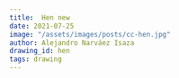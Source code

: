 ```yaml
---
title:  Hen new
date: 2021-07-25
image: "/assets/images/posts/cc-hen.jpg"
author: Alejandro Narváez Isaza
drawing_id: hen
tags: drawing
---
```

